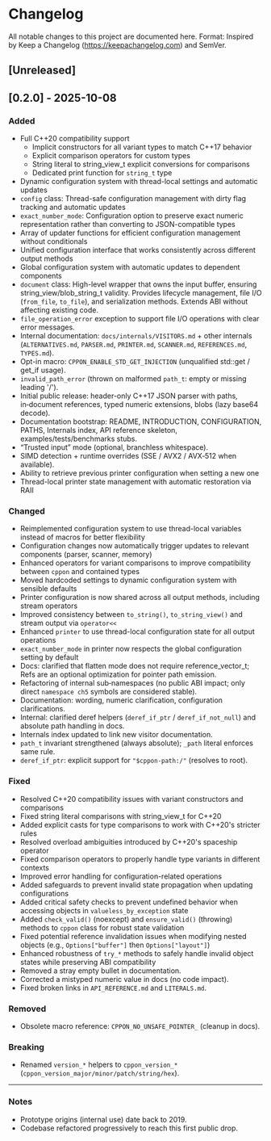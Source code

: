 # Changelog

All notable changes to this project are documented here.
Format: Inspired by Keep a Changelog (https://keepachangelog.com) and SemVer.

## [Unreleased]

## [0.2.0] - 2025-10-08

### Added
- Full C++20 compatibility support
  - Implicit constructors for all variant types to match C++17 behavior
  - Explicit comparison operators for custom types
  - String literal to string_view_t explicit conversions for comparisons
  - Dedicated print function for `string_t` type
- Dynamic configuration system with thread-local settings and automatic updates
- `config` class: Thread-safe configuration management with dirty flag tracking and automatic updates
- `exact_number_mode`: Configuration option to preserve exact numeric representation rather than converting to JSON-compatible types
- Array of updater functions for efficient configuration management without conditionals
- Unified configuration interface that works consistently across different output methods
- Global configuration system with automatic updates to dependent components
- `document` class: High-level wrapper that owns the input buffer, ensuring string_view/blob_string_t validity. Provides lifecycle management, file I/O (`from_file`, `to_file`), and serialization methods. Extends ABI without affecting existing code.
- `file_operation_error` exception to support file I/O operations with clear error messages.
- Internal documentation: `docs/internals/VISITORS.md` + other internals (`ALTERNATIVES.md`, `PARSER.md`, `PRINTER.md`, `SCANNER.md`, `REFERENCES.md`, `TYPES.md`).
- Opt-in macro: `CPPON_ENABLE_STD_GET_INJECTION` (unqualified std::get / get_if usage).
- `invalid_path_error` (thrown on malformed `path_t`: empty or missing leading '/').
- Initial public release: header-only C++17 JSON parser with paths, in‑document references, typed numeric extensions, blobs (lazy base64 decode).
- Documentation bootstrap: README, INTRODUCTION, CONFIGURATION, PATHS, Internals index, API reference skeleton, examples/tests/benchmarks stubs.
- “Trusted input” mode (optional, branchless whitespace).
- SIMD detection + runtime overrides (SSE / AVX2 / AVX‑512 when available).
- Ability to retrieve previous printer configuration when setting a new one
- Thread-local printer state management with automatic restoration via RAII

### Changed
- Reimplemented configuration system to use thread-local variables instead of macros for better flexibility
- Configuration changes now automatically trigger updates to relevant components (parser, scanner, memory)
- Enhanced operators for variant comparisons to improve compatibility between `cppon` and contained types
- Moved hardcoded settings to dynamic configuration system with sensible defaults
- Printer configuration is now shared across all output methods, including stream operators
- Improved consistency between `to_string()`, `to_string_view()` and stream output via `operator<<`
- Enhanced `printer` to use thread-local configuration state for all output operations
- `exact_number_mode` in printer now respects the global configuration setting by default
- Docs: clarified that flatten mode does not require reference_vector_t; Refs are an optional optimization for pointer path emission.
- Refactoring of internal sub‑namespaces (no public ABI impact; only direct `namespace ch5` symbols are considered stable).
- Documentation: wording, numeric clarification, configuration clarifications.
- Internal: clarified deref helpers (`deref_if_ptr` / `deref_if_not_null`) and absolute path handling in docs.
- Internals index updated to link new visitor documentation.
- `path_t` invariant strengthened (always absolute); `_path` literal enforces same rule.
- `deref_if_ptr`: explicit support for `"$cppon-path:/"` (resolves to root).

### Fixed
- Resolved C++20 compatibility issues with variant constructors and comparisons
- Fixed string literal comparisons with string_view_t for C++20
- Added explicit casts for type comparisons to work with C++20's stricter rules
- Resolved overload ambiguities introduced by C++20's spaceship operator
- Fixed comparison operators to properly handle type variants in different contexts
- Improved error handling for configuration-related operations
- Added safeguards to prevent invalid state propagation when updating configurations
- Added critical safety checks to prevent undefined behavior when accessing objects in `valueless_by_exception` state
- Added `check_valid()` (noexcept) and `ensure_valid()` (throwing) methods to `cppon` class for robust state validation
- Fixed potential reference invalidation issues when modifying nested objects (e.g., `Options["buffer"]` then `Options["layout"]`)
- Enhanced robustness of `try_*` methods to safely handle invalid object states while preserving ABI compatibility
- Removed a stray empty bullet in documentation.
- Corrected a mistyped numeric value in docs (no code impact).
- Fixed broken links in `API_REFERENCE.md` and `LITERALS.md`.

### Removed
- Obsolete macro reference: `CPPON_NO_UNSAFE_POINTER_` (cleanup in docs).

### Breaking
- Renamed `version_*` helpers to `cppon_version_*` (`cppon_version_major/minor/patch/string/hex`).

---

### Notes

- Prototype origins (internal use) date back to 2019.
- Codebase refactored progressively to reach this first public drop.
